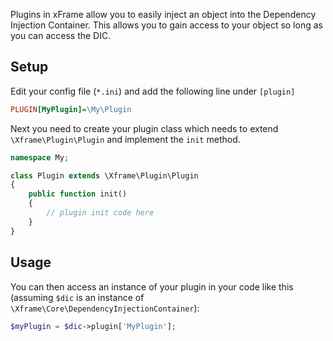 Plugins in xFrame allow you to easily inject an object into the Dependency Injection Container.
This allows you to gain access to your object so long as you can access the DIC.

## Setup

Edit your config file (`*.ini`) and add the following line under `[plugin]`

```ini
PLUGIN[MyPlugin]=\My\Plugin
```

Next you need to create your plugin class which needs to extend `\Xframe\Plugin\Plugin` and implement the `init` method.

```php
namespace My;

class Plugin extends \Xframe\Plugin\Plugin
{
    public function init()
    {
        // plugin init code here
    }
}
```

## Usage

You can then access an instance of your plugin in your code like this (assuming `$dic` is an instance of `\Xframe\Core\DependencyInjectionContainer`):

```php
$myPlugin = $dic->plugin['MyPlugin'];
```
